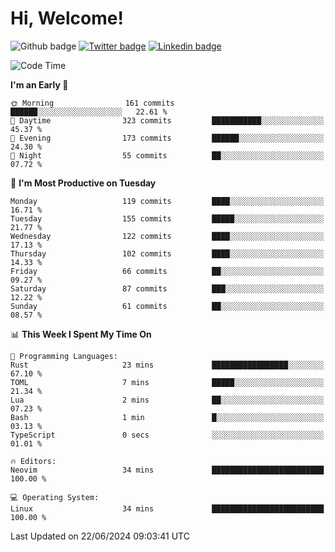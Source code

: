   # Hi, Welcome!
  ![Github badge](https://img.shields.io/github/followers/kraken-afk.svg?style=social&label=Follow&maxAge=2592000)
  [![Twitter badge](https://img.shields.io/badge/-Twitter-00acee?style=flat-square&logo=Twitter&logoColor=white)](https://twitter.com/trshppl)
  [![Linkedin badge](https://img.shields.io/badge/LinkedIn-0077B5?style=flat-square&logo=linkedin&logoColor=white)](https://www.linkedin.com/in/noveanrer)
<!--START_SECTION:waka-->
![Code Time](http://img.shields.io/badge/Code%20Time-232%20hrs%2022%20mins-blue)

**I'm an Early 🐤** 

```text
🌞 Morning                161 commits         ██████░░░░░░░░░░░░░░░░░░░   22.61 % 
🌆 Daytime                323 commits         ███████████░░░░░░░░░░░░░░   45.37 % 
🌃 Evening                173 commits         ██████░░░░░░░░░░░░░░░░░░░   24.30 % 
🌙 Night                  55 commits          ██░░░░░░░░░░░░░░░░░░░░░░░   07.72 % 
```
📅 **I'm Most Productive on Tuesday** 

```text
Monday                   119 commits         ████░░░░░░░░░░░░░░░░░░░░░   16.71 % 
Tuesday                  155 commits         █████░░░░░░░░░░░░░░░░░░░░   21.77 % 
Wednesday                122 commits         ████░░░░░░░░░░░░░░░░░░░░░   17.13 % 
Thursday                 102 commits         ████░░░░░░░░░░░░░░░░░░░░░   14.33 % 
Friday                   66 commits          ██░░░░░░░░░░░░░░░░░░░░░░░   09.27 % 
Saturday                 87 commits          ███░░░░░░░░░░░░░░░░░░░░░░   12.22 % 
Sunday                   61 commits          ██░░░░░░░░░░░░░░░░░░░░░░░   08.57 % 
```


📊 **This Week I Spent My Time On** 

```text
💬 Programming Languages: 
Rust                     23 mins             █████████████████░░░░░░░░   67.10 % 
TOML                     7 mins              █████░░░░░░░░░░░░░░░░░░░░   21.34 % 
Lua                      2 mins              ██░░░░░░░░░░░░░░░░░░░░░░░   07.23 % 
Bash                     1 min               █░░░░░░░░░░░░░░░░░░░░░░░░   03.13 % 
TypeScript               0 secs              ░░░░░░░░░░░░░░░░░░░░░░░░░   01.01 % 

🔥 Editors: 
Neovim                   34 mins             █████████████████████████   100.00 % 

💻 Operating System: 
Linux                    34 mins             █████████████████████████   100.00 % 
```


 Last Updated on 22/06/2024 09:03:41 UTC
<!--END_SECTION:waka-->